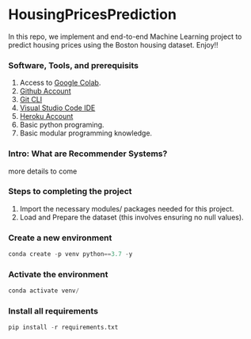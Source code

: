 # HousingPricesPrediction

In this repo, we implement and end-to-end Machine Learning project to predict housing prices using the Boston housing dataset. Enjoy!!

### Software, Tools, and prerequisits

1. Access to [Google Colab](https://colab.research.google.com/).
2. [Github Account](https://github.com)
3. [Git CLI](https://git-scm.com/book/en/v2/Getting-Started-The-Command-Line)
4. [Visual Studio Code IDE](https://code.visualstudio.com/)
5. [Heroku Account](https://www.heroku.com/)
6. Basic python programing.
7. Basic modular programming knowledge.

### Intro: What are Recommender Systems?

more details to come

### Steps to completing the project

1. Import the necessary modules/ packages needed for this project.
2. Load and Prepare the dataset (this involves ensuring no null values).

### Create a new environment

```python
conda create -p venv python==3.7 -y
```

### Activate the environment

```python
conda activate venv/
```

### Install all requirements

```python
pip install -r requirements.txt
```
